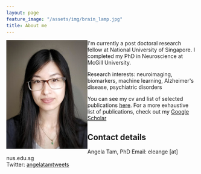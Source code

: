 ```yaml
---
layout: page
feature_image: "/assets/img/brain_lamp.jpg"
title: About me
---
```


<img align="left" src="/assets/img/angela_tam.jpg"> I'm currently a post doctoral research fellow at National University of Singapore. I completed my PhD in Neuroscience at McGill University.

Research interests: neuroimaging, biomarkers, machine learning, Alzheimer's disease, psychiatric disorders

You can see my cv and list of selected publications [here](https://github.com/angela-tam/cv/blob/master/cv_angela_tam.pdf).
For a more exhaustive list of publications, check out my [Google Scholar](https://scholar.google.ca/citations?user=XExd2eQAAAAJ&hl=en)

## Contact details
Angela Tam, PhD
Email: eleange [at] nus.edu.sg<br/>
Twitter: [angelatamtweets](https://twitter.com/angelatamtweets/)
